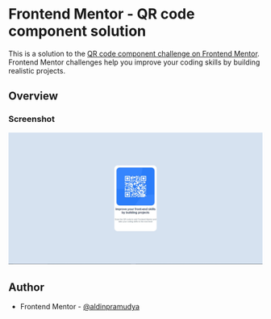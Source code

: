 # Frontend Mentor - QR code component solution

This is a solution to the [QR code component challenge on Frontend Mentor](https://www.frontendmentor.io/challenges/qr-code-component-iux_sIO_H). Frontend Mentor challenges help you improve your coding skills by building realistic projects. 


## Overview

### Screenshot

![](./images/screenshot.jpg)

## Author
- Frontend Mentor - [@aldinpramudya](https://www.frontendmentor.io/profile/aldinpramudya)




